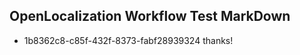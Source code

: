 ## OpenLocalization Workflow Test MarkDown
* 1b8362c8-c85f-432f-8373-fabf28939324 
thanks!<!--HONumber=Mar16_HO2-->
